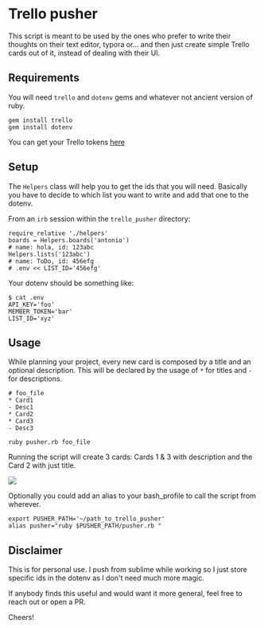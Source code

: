 # Trello pusher

This script is meant to be used by the ones who prefer to write their thoughts on their text editor, typora or... and then just create simple Trello cards out of it, instead of dealing with their UI.

## Requirements

You will need `trello` and `dotenv` gems and whatever not ancient version of ruby.
```
gem install trello
gem install dotenv
```

You can get your Trello tokens [here](https://trello.com/app-key)

## Setup

The `Helpers` class will help you to get the ids that you will need. Basically you have to decide to which list you want to write and add that one to the dotenv.

From an `irb` session within the `trello_pusher` directory:

```
require_relative './helpers'
boards = Helpers.boards('antonio')
# name: hola, id: 123abc
Helpers.lists('123abc')
# name: ToDo, id: 456efg
# .env << LIST_ID='456efg'
```
Your dotenv should be something like:
```
$ cat .env
API_KEY='foo'
MEMBER_TOKEN='bar'
LIST_ID='xyz'
```

## Usage

While planning your project, every new card is composed by a title and an optional description. This will be declared by the usage of `*` for titles and `-` for descriptions.

```
# foo_file
* Card1
- Desc1
* Card2
* Card3
- Desc3

ruby pusher.rb foo_file
```
Running the script will create 3 cards: Cards 1 & 3 with description and the Card 2 with just title.

![](./assets/board.png)


Optionally you could add an alias to your bash_profile to call the script from wherever.
```
export PUSHER_PATH='~/path_to_trello_pusher'
alias pusher="ruby $PUSHER_PATH/pusher.rb "
```

## Disclaimer

This is for personal use. I push from sublime while working so I just store specific ids in the dotenv as I don't need much more magic.

If anybody finds this useful and would want it more general, feel free to reach out or open a PR.

Cheers!
